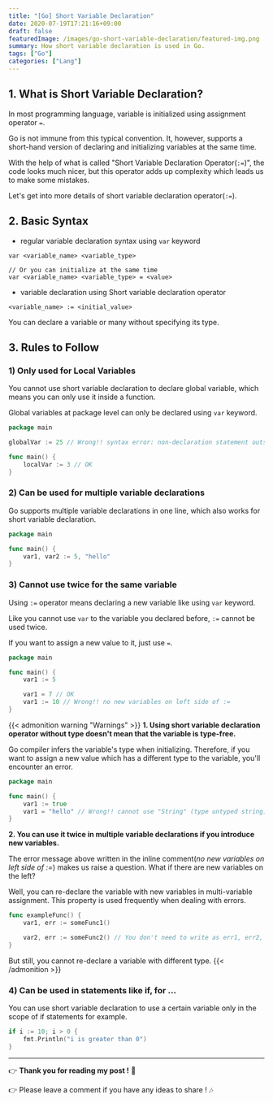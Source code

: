 ```yaml
---
title: "[Go] Short Variable Declaration"
date: 2020-07-19T17:21:16+09:00
draft: false
featuredImage: /images/go-short-variable-declaration/featured-img.png
summary: How short variable declaration is used in Go.
tags: ["Go"]
categories: ["Lang"]
---
```


## 1. What is Short Variable Declaration?

In most programming language, variable is initialized using assignment operator `=`.

Go is not immune from this typical convention. It, however, supports a short-hand version of declaring and initializing variables at the same time.

With the help of what is called "Short Variable Declaration Operator(`:=`)", the code looks much nicer, but this operator adds up complexity which leads us to make some mistakes.

Let's get into more details of short variable declaration operator(`:=`).

## 2. Basic Syntax

- regular variable declaration syntax using `var` keyword

```
var <variable_name> <variable_type>

// Or you can initialize at the same time
var <variable_name> <variable_type> = <value>

```

- variable declaration using Short variable declaration operator

```
<variable_name> := <initial_value>
```

You can declare a variable or many without specifying its type. 

## 3. Rules to Follow

### 1) Only used for Local Variables

You cannot use short variable declaration to declare global variable, which means you can only use it inside a function.

Global variables at package level can only be declared using `var` keyword.

```go
package main

globalVar := 25 // Wrong!! syntax error: non-declaration statement outside function body

func main() {
    localVar := 3 // OK
}
```

### 2) Can be used for multiple variable declarations

Go supports multiple variable declarations in one line, which also works for short variable declaration.

```go
package main

func main() {
    var1, var2 := 5, "hello"
}
```

### 3) Cannot use twice for the same variable

Using `:=` operator means declaring a new variable like using `var` keyword.

Like you cannot use `var` to the variable you declared before, `:=` cannot be used twice. 

If you want to assign a new value to it, just use `=`.

```go
package main

func main() {
    var1 := 5

    var1 = 7 // OK
    var1 := 10 // Wrong!! no new variables on left side of :=
}
```

{{< admonition warning "Warnings" >}}
**1. Using short variable declaration operator without type doesn't mean that the variable is type-free.**

Go compiler infers the variable's type when initializing. Therefore, if you want to assign a new value which has a different type to the variable, you'll encounter an error.

```go
package main

func main() {
    var1 := true
    var1 = "hello" // Wrong!! cannot use "String" (type untyped string) as type bool in assignment
}
```

**2. You can use it twice in multiple variable declarations if you introduce new variables.**

The error message above written in the inline comment(_no new variables on left side of :=_) makes us raise a question. What if there are new variables on the left?

Well, you can re-declare the variable with new variables in multi-variable assignment. This property is used frequently when dealing with errors.

```go
func exampleFunc() {
    var1, err := someFunc1()

    var2, err := someFunc2() // You don't need to write as err1, err2, ...
}
```

But still, you cannot re-declare a variable with different type.
{{< /admonition >}}

### 4) Can be used in statements like if, for ...

You can use short variable declaration to use a certain variable only in the scope of if statements for example.

```go
if i := 10; i > 0 {
    fmt.Println("i is greater than 0")
}
```


---

:point_right: **Thank you for reading my post !** :pray:

:point_right: Please leave a comment if you have any ideas to share ! :notes:
